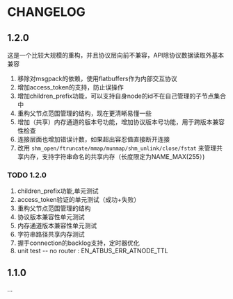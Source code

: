 CHANGELOG
============

1.2.0
------------

这是一个比较大规模的重构，并且协议层向前不兼容，API除协议数据读取外基本兼容

1. 移除对msgpack的依赖，使用flatbuffers作为内部交互协议
2. 增加access_token的支持，防止误操作
3. 增加children_prefix功能，可以支持自身node的id不在自己管理的子节点集合中
4. 重构父节点范围管理的结构，现在更清晰易懂一些
5. 增加（共享）内存通道的版本号功能，增加协议版本号功能，用于跨版本兼容性检查
6. 连接层面也增加错误计数，如果超出容忍值直接断开连接
7. 改用 ```shm_open/ftruncate/mmap/munmap/shm_unlink/close/fstat``` 来管理共享内存，支持字符串命名的共享内存（长度限定为NAME_MAX(255）)

### TODO 1.2.0
1. children_prefix功能,单元测试
2. access_token验证的单元测试（成功+失败）
3. 重构父节点范围管理的结构
4. 协议版本兼容性单元测试
5. 内存通道版本兼容性单元测试
6. 字符串路径共享内存测试
7. 握手connection的backlog支持，定时器优化
8. unit test -- no router : EN_ATBUS_ERR_ATNODE_TTL

1.1.0
------------

...